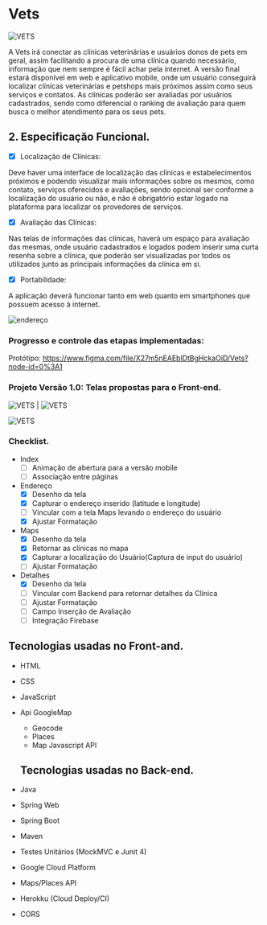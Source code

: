 # Vets

![VETS](imagem/foto1_capavets.png)

A Vets irá conectar as clínicas veterinárias e usuários donos de pets em geral, assim facilitando a procura de uma clínica quando necessário, informação que nem sempre é fácil achar pela internet.
A versão final estará disponível em web e aplicativo mobile, onde um usuário conseguirá localizar clínicas veterinárias e petshops mais próximos assim como seus serviços e contatos. As clínicas poderão ser
avaliadas por usuários cadastrados, sendo como diferencial o ranking de avaliação para quem busca o melhor atendimento para os seus pets.

## 2. Especificação Funcional.

- [X] Localização de Clínicas: 

Deve haver uma interface de localização das clínicas e
estabelecimentos próximos e podendo visualizar mais informações sobre os mesmos, como
contato, serviços oferecidos e avaliações, sendo opcional ser conforme a localização do usuário
ou não, e não é obrigatório estar logado na plataforma para localizar os provedores de serviços.

- [X] Avaliação das Clínicas:

Nas telas de informações das clínicas, haverá um espaço para avaliação das mesmas, onde usuário cadastrados e logados podem inserir uma curta resenha sobre a
clínica, que poderão ser visualizadas por todos os utilizados junto as principais informações da
clínica em si.

- [X] Portabilidade:

A aplicação deverá funcionar tanto em web quanto em smartphones que possuem acesso à internet.


![endereço](UML/VetUseCase.png)


### Progresso e controle das etapas implementadas: 


Protótipo:
https://www.figma.com/file/X27m5nEAEblDtBgHckaOiD/Vets?node-id=0%3A1

### Projeto Versão 1.0: Telas propostas para o Front-end.

![VETS](imagem/endereco.png) |  ![VETS](imagem/map.png) 

![VETS](imagem/detalhesClinica.png)

### Checklist.

- Index
    - [ ] Animação de abertura para a versão mobile
    - [ ] Associação entre páginas
- Endereço
    - [x] Desenho da tela
    - [x] Capturar o endereço inserido (latitude e longitude)
    - [ ] Vincular com a tela Maps levando o endereço do usuário
    - [x] Ajustar Formatação
 
- Maps
    - [x] Desenho da tela
    - [x] Retornar as clínicas no mapa
    - [x] Capturar a localização do Usuário(Captura de input do usuário)
    - [ ] Ajustar Formatação

- Detalhes
    - [x] Desenho da tela
    - [ ] Vincular com Backend para retornar detalhes da Clínica
    - [ ] Ajustar Formatação
    - [ ] Campo Inserção de Avaliação
    - [ ] Integração Firebase

## Tecnologias usadas no Front-and.  

- HTML
- CSS
- JavaScript
- Api GoogleMap
    - Geocode
    - Places
    - Map Javascript API

    ## Tecnologias usadas no Back-end.

- Java
- Spring Web
- Spring Boot
- Maven
- Testes Unitários (MockMVC e Junit 4)  
- Google Cloud Platform
- Maps/Places API
- Herokku (Cloud Deploy/CI)
- CORS